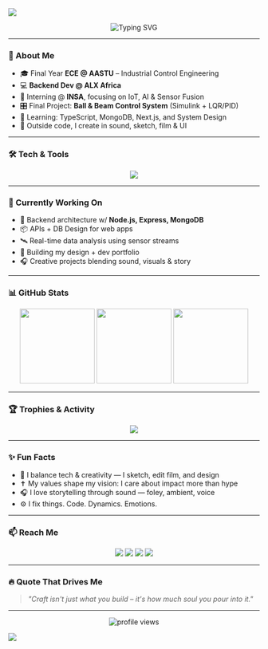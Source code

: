 <!-- README.md -->

<img src="https://capsule-render.vercel.app/api?type=waving&height=200&text=Hey!%20I'm%20Beni%20👋&fontAlign=40&fontColor=ffffff&color=gradient&customColorList=0:0f2027,1:203a43,2:2c5364" />

<p align="center">
  <img src="https://readme-typing-svg.demolab.com?font=Fira+Code&weight=500&size=24&pause=1000&center=true&vCenter=true&multiline=true&width=600&height=80&lines=Engineer+%7C+Creative+Technologist+%7C+Backend+Dev+in+Training;Telling+Stories+Through+Tech%2C+Sound+%2B+Design;Growing+Relentlessly+%F0%9F%9A%80" alt="Typing SVG" />
</p>

---

### 👤 About Me

- 🎓 Final Year **ECE @ AASTU** – Industrial Control Engineering
- 💻 **Backend Dev @ ALX Africa**
- 🔬 Interning @ **INSA**, focusing on IoT, AI & Sensor Fusion
- 🎛 Final Project: **Ball & Beam Control System** (Simulink + LQR/PID)
- 🧠 Learning: TypeScript, MongoDB, Next.js, and System Design
- 🎨 Outside code, I create in sound, sketch, film & UI

---

### 🛠️ Tech & Tools

<p align="center">
  <img src="https://skillicons.dev/icons?i=py,ts,js,react,nextjs,nodejs,mongodb,postgresql,html,css,tailwind,figma,matlab,git,vscode&perline=8" />
</p>

---

### 🧠 Currently Working On

- 🔧 Backend architecture w/ **Node.js, Express, MongoDB**
- 📦 APIs + DB Design for web apps
- 🛰️ Real-time data analysis using sensor streams
- 🎨 Building my design + dev portfolio
- 🎧 Creative projects blending sound, visuals & story

---

### 📊 GitHub Stats

<div align="center">
  <img src="https://github-readme-stats.vercel.app/api?username=vbeni&show_icons=true&theme=tokyonight&hide_border=true&count_private=true" height="150" />
  <img src="https://github-readme-streak-stats.herokuapp.com/?user=vbeni&theme=tokyonight&hide_border=true" height="150" />
  <img src="https://github-readme-stats.vercel.app/api/top-langs/?username=vbeni&theme=tokyonight&layout=compact&hide_border=true" height="150"/>
</div>

---

### 🏆 Trophies & Activity

<p align="center">
  <img src="https://github-profile-trophy.vercel.app/?username=vbeni&theme=gruvbox&no-bg=true&margin-w=10" />
</p>

---

### ✨ Fun Facts

- 🌌 I balance tech & creativity — I sketch, edit film, and design
- ✝️ My values shape my vision: I care about impact more than hype
- 🎧 I love storytelling through sound — foley, ambient, voice
- ⚙️ I fix things. Code. Dynamics. Emotions.

---

### 📫 Reach Me

<p align="center">
  <a href="mailto:your.email@example.com"><img src="https://img.shields.io/badge/-Email-D14836?style=flat&logo=gmail&logoColor=white"/></a>
  <a href="https://www.linkedin.com/in/YOUR_LINK/" target="_blank"><img src="https://img.shields.io/badge/-LinkedIn-blue?style=flat&logo=linkedin"/></a>
  <a href="https://twitter.com/YOUR_HANDLE" target="_blank"><img src="https://img.shields.io/badge/-Twitter-black?style=flat&logo=twitter"/></a>
  <a href="https://your-portfolio.com" target="_blank"><img src="https://img.shields.io/badge/-Portfolio-darkred?style=flat&logo=firefox-browser"/></a>
</p>

---

### 🔥 Quote That Drives Me

> *"Craft isn't just what you build – it's how much soul you pour into it."*

---

<p align="center">
  <img src="https://komarev.com/ghpvc/?username=vbeni&label=Profile+Visits&color=0e75b6&style=flat" alt="profile views" />
</p>

<img src="https://capsule-render.vercel.app/api?type=waving&height=120&section=footer&color=gradient&customColorList=0:0f2027,1:203a43,2:2c5364" />

